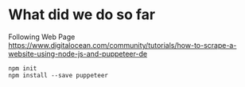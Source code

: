 # What did we do so far

Following Web Page https://www.digitalocean.com/community/tutorials/how-to-scrape-a-website-using-node-js-and-puppeteer-de
   
    npm init
    npm install --save puppeteer
